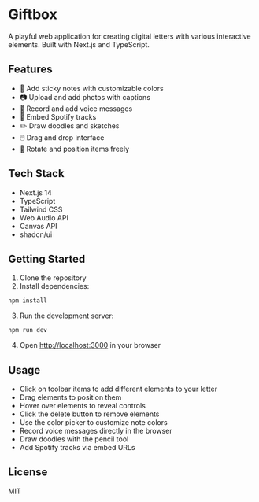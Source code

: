 # Giftbox

A playful web application for creating digital letters with various interactive elements. Built with Next.js and TypeScript.

## Features

- 📝 Add sticky notes with customizable colors
- 📷 Upload and add photos with captions
- 🎤 Record and add voice messages
- 🎵 Embed Spotify tracks
- ✏️ Draw doodles and sketches
- 🖱️ Drag and drop interface
- 🔄 Rotate and position items freely

## Tech Stack

- Next.js 14
- TypeScript
- Tailwind CSS
- Web Audio API
- Canvas API
- shadcn/ui

## Getting Started

1. Clone the repository
2. Install dependencies:
```bash
npm install
```

3. Run the development server:
```bash
npm run dev
```

4. Open [http://localhost:3000](http://localhost:3000) in your browser

## Usage

- Click on toolbar items to add different elements to your letter
- Drag elements to position them
- Hover over elements to reveal controls
- Click the delete button to remove elements
- Use the color picker to customize note colors
- Record voice messages directly in the browser
- Draw doodles with the pencil tool
- Add Spotify tracks via embed URLs

## License

MIT
